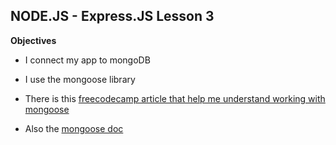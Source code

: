## NODE.JS - Express.JS Lesson 3


**Objectives**
- I connect my app to mongoDB
- I use the mongoose library
- There is this [freecodecamp article that help me understand working with mongoose](https://www.freecodecamp.org/news/build-a-restful-api-using-node-express-and-mongodb/)

- Also the [mongoose doc](https://mongoosejs.com/)